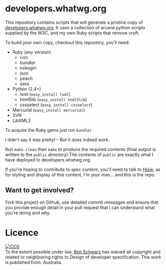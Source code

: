 # developers.whatwg.org

This repository contains scripts that will generate a pristine copy of [developers.whatwg.org](developers.whatwg.org). It uses a collection of arcane python scripts supplied by the W3C, and my own Ruby scripts that remove cruft. 

To build your own copy, checkout this repostory, you'll need:

* Ruby (any version)
  * rvm
  * bundler
  * nokogiri
  * json
  * peach
  * sass
* Python (2.4+)
  * lxml (`easy_install lxml`)
  * html5lib (`easy_install html5lib`)
  * cssselect (`easy_install cssselect`)
* Mercurial  (`easy_install mercurial`)
* SVN
* LibXML2

To acquire the Ruby gems just run `bundler`

I didn't say it was pretty! – But it does indeed work.

Run `make clean` then `make` to produce the required contents (final output is written to the `public` directory)
The contents of `public` are exactly what I have deployed to developers.whatwg.org.

If you're hoping to contribute to spec content, you'll need to talk to [Hixie](http://twitter.com/Hixie), as for styling and display of this content, I'm your man… and this is the repo.

## Want to get involved? 

Fork this project on Github, use detailed commit messages and ensure that you provide enough detail in your pull request that I can understand what you're doing and why. 


# Licence
<p xmlns:dct="http://purl.org/dc/terms/" xmlns:vcard="http://www.w3.org/2001/vcard-rdf/3.0#">
  <a rel="license"
     href="http://creativecommons.org/publicdomain/zero/1.0/">
    <img src="http://i.creativecommons.org/p/zero/1.0/88x31.png" style="border-style: none;" alt="CC0" />
  </a>
  <br />
  To the extent possible under law,
  <a rel="dct:publisher"
     href="http://www.germanforblack.com">
    <span property="dct:title">Ben Schwarz</span></a>
  has waived all copyright and related or neighboring rights to
  <span property="dct:title">Design of developer specification</span>.
This work is published from:
<span property="vcard:Country" datatype="dct:ISO3166"
      content="AU" about="http://www.germanforblack.com">
  Australia</span>.
</p>